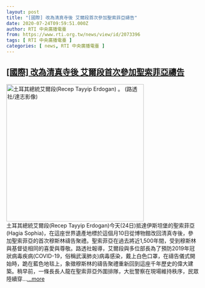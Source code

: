 ```yaml
---
layout: post
title: "[國際] 改為清真寺後 艾爾段首次參加聖索菲亞禱告"
date: 2020-07-24T09:59:51.000Z
author: RTI 中央廣播電臺
from: https://www.rti.org.tw/news/view/id/2073396
tags: [ RTI 中央廣播電臺 ]
categories: [ news, RTI 中央廣播電臺 ]
---
```

<!--1595584791000-->
[[國際] 改為清真寺後 艾爾段首次參加聖索菲亞禱告](https://www.rti.org.tw/news/view/id/2073396)
------

<div>
<img src="https://static.rti.org.tw/assets/thumbnails/2019/12/26/6f22691db6c20996737d5d956fbecb72.jpg" width="360" alt="土耳其總統艾爾段(Recep Tayyip Erdogan) 。 (路透社/達志影像)" title="土耳其總統艾爾段(Recep Tayyip Erdogan) 。 (路透社/達志影像)"><br>土耳其總統艾爾段(Recep Tayyip Erdogan)今天(24日)抵達伊斯坦堡的聖索菲亞(Hagia Sophia)，在這座世界遺產地標於這個月10日從博物館改回清真寺後，參加聖索菲亞的首次穆斯林禱告聚禮。聖索菲亞在過去將近1,500年間，受到穆斯林與基督徒相同的喜愛與尊敬。路透社報導，艾爾段與多位部長為了預防2019年冠狀病毒疾病(COVID-19，俗稱武漢肺炎)病毒感染，戴上白色口罩，在禱告儀式開始時，跪在藍色地毯上，象徵穆斯林的禱告聚禮重新回到這座千年歷史的偉大建築。稍早前，一條長長人龍在聖索菲亞外圍排隊，大批警察在現場維持秩序，民眾陸續穿...<a target="_blank" href="https://www.rti.org.tw/news/view/id/2073396">...more</a>
</div>
